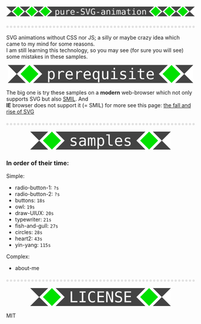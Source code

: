 <p align="center">
  <img src="svg/pure-svg-animation.svg" />
</p>

<img src="svg/hr.svg" />

SVG animations without CSS nor JS; a silly or maybe crazy idea which came to my mind for some reasons.  
I am still learning this technology, so you may see (for sure you will see) some mistakes in these samples.  

<p align="center">
  <img src="svg/prerequisite.svg" />
</p>

The big one is try these samples on a **modern** web-browser which not only supports SVG but also <a href="https://en.wikipedia.org/wiki/Synchronized_Multimedia_Integration_Language">SMIL</a>. And  
**IE** browser does not support it (= SMIL) for more see this page: <a href="https://www.siliconpublishing.com/blog/2015/12/the-fall-and-rise-of-svg">the fall and rise of SVG</a>

<img src="svg/hr.svg" />

<p align="center">
  <img src="svg/samples.svg" />
</p>

### In order of their time:  

Simple:  

 - radio-button-1: `?s`
 - radio-button-2: `?s`
 - buttons: `18s`
 - owl: `19s`
 - draw-UIUX: `20s`
 - typewriter: `21s`
 - fish-and-gull: `27s`
 - circles: `28s`
 - heart2: `43s`
 - yin-yang: `115s`

Complex:  

 - about-me

<img src="svg/hr.svg" />

<p align="center">
  <img src="svg/license.svg" />
</p>

MIT
